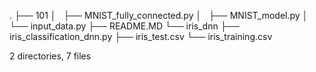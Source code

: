 .
├── 101
│   ├── MNIST_fully_connected.py
│   ├── MNIST_model.py
│   └── input_data.py
├── README.MD
└── iris_dnn
    ├── iris_classification_dnn.py
    ├── iris_test.csv
    └── iris_training.csv

2 directories, 7 files
